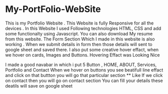 # My-PortFolio-WebSite
This is my Portfolio Website . This Website is fully Responsive for all the devices . 
In this Website I used Following technologies HTML, CSS and add some functionalty using Javascript. 
You can also download My resume from this website. The Form Section Which I made in this website is also working . 
When we submit details in form then those details will sent to google sheet and saved there. 
I also put some creative hover effact, when we hover on cards, Images and Buttons. Hovering Effact was Looking Nice

I made a good navabar in which i put 5 Button , HOME, ABOUT, Services, Portfolio and Contact 
When we hover on buttons you see beatifull line effact and click on that buttton you will go that particular section
 ** Like If we click on contact then you will go on contact section 
 You can fill your details these deatils will save on google sheet 
